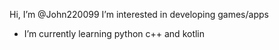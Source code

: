 Hi, I’m @John220099
I’m interested in developing games/apps
- I’m currently learning python c++ and kotlin
